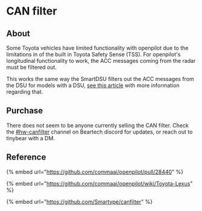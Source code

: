 # CAN filter

## **About**

Some Toyota vehicles have limited functionality with openpilot due to the limitations in of the built in Toyota Safety Sense (TSS). For openpilot's longitudinal functionality to work, the ACC messages coming from the radar must be filtered out.

This works the same way the SmartDSU filters out the ACC messages from the DSU for models with a DSU, [see this article](sdsu.md) with more information regarding that.

## Purchase

There does not seem to be anyone currently selling the CAN filter. Check the [#hw-canfilter](https://discord.com/channels/1193296115701923900/1193296910837108856) channel on Beartech discord for updates, or reach out to tinybear with a DM.&#x20;

## Reference

{% embed url="https://github.com/commaai/openpilot/pull/28440" %}

{% embed url="https://github.com/commaai/openpilot/wiki/Toyota-Lexus" %}

{% embed url="https://github.com/Smartype/canfilter" %}
